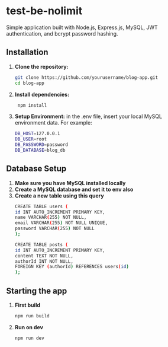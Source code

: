# test-be-nolimit

Simple application built with Node.js, Express.js, MySQL, JWT authentication, and bcrypt password hashing.

## Installation

1. **Clone the repository:**
   ```bash
   git clone https://github.com/yourusername/blog-app.git
   cd blog-app

2. **Install dependencies:**
   ```bash
    npm install

3. **Setup Environment:**
    in the .env file, insert your local MySQL environment data. For example: 
    ```bash
    DB_HOST=127.0.0.1
    DB_USER=root
    DB_PASSWORD=password
    DB_DATABASE=blog_db


## Database Setup
1. **Make sure you have MySQL installed locally**
2. **Create a MySQL database and set it to env also**
3. **Create a new table using this query**
    ```bash
    CREATE TABLE users (
    id INT AUTO_INCREMENT PRIMARY KEY,
    name VARCHAR(255) NOT NULL,
    email VARCHAR(255) NOT NULL UNIQUE,
    password VARCHAR(255) NOT NULL
    );

    CREATE TABLE posts (
    id INT AUTO_INCREMENT PRIMARY KEY,
    content TEXT NOT NULL,
    authorId INT NOT NULL,
    FOREIGN KEY (authorId) REFERENCES users(id)
    );

## Starting the app

1. **First build**
    ```bash
    npm run build

1. **Run on dev**
    ```bash
    npm run dev